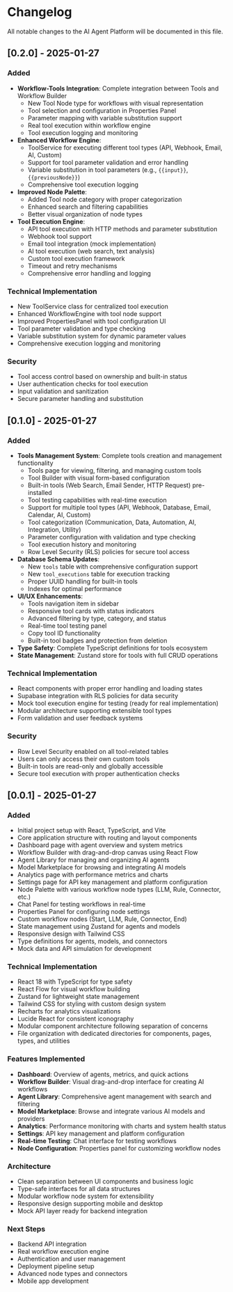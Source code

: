 # Changelog

All notable changes to the AI Agent Platform will be documented in this file.

## [0.2.0] - 2025-01-27

### Added
- **Workflow-Tools Integration**: Complete integration between Tools and Workflow Builder
  - New Tool Node type for workflows with visual representation
  - Tool selection and configuration in Properties Panel
  - Parameter mapping with variable substitution support
  - Real tool execution within workflow engine
  - Tool execution logging and monitoring
- **Enhanced Workflow Engine**:
  - ToolService for executing different tool types (API, Webhook, Email, AI, Custom)
  - Support for tool parameter validation and error handling
  - Variable substitution in tool parameters (e.g., `{{input}}`, `{{previousNode}}`)
  - Comprehensive tool execution logging
- **Improved Node Palette**:
  - Added Tool node category with proper categorization
  - Enhanced search and filtering capabilities
  - Better visual organization of node types
- **Tool Execution Engine**:
  - API tool execution with HTTP methods and parameter substitution
  - Webhook tool support
  - Email tool integration (mock implementation)
  - AI tool execution (web search, text analysis)
  - Custom tool execution framework
  - Timeout and retry mechanisms
  - Comprehensive error handling and logging

### Technical Implementation
- New ToolService class for centralized tool execution
- Enhanced WorkflowEngine with tool node support
- Improved PropertiesPanel with tool configuration UI
- Tool parameter validation and type checking
- Variable substitution system for dynamic parameter values
- Comprehensive execution logging and monitoring

### Security
- Tool access control based on ownership and built-in status
- User authentication checks for tool execution
- Input validation and sanitization
- Secure parameter handling and substitution

## [0.1.0] - 2025-01-27

### Added
- **Tools Management System**: Complete tools creation and management functionality
  - Tools page for viewing, filtering, and managing custom tools
  - Tool Builder with visual form-based configuration
  - Built-in tools (Web Search, Email Sender, HTTP Request) pre-installed
  - Tool testing capabilities with real-time execution
  - Support for multiple tool types (API, Webhook, Database, Email, Calendar, AI, Custom)
  - Tool categorization (Communication, Data, Automation, AI, Integration, Utility)
  - Parameter configuration with validation and type checking
  - Tool execution history and monitoring
  - Row Level Security (RLS) policies for secure tool access
- **Database Schema Updates**: 
  - New `tools` table with comprehensive configuration support
  - New `tool_executions` table for execution tracking
  - Proper UUID handling for built-in tools
  - Indexes for optimal performance
- **UI/UX Enhancements**:
  - Tools navigation item in sidebar
  - Responsive tool cards with status indicators
  - Advanced filtering by type, category, and status
  - Real-time tool testing panel
  - Copy tool ID functionality
  - Built-in tool badges and protection from deletion
- **Type Safety**: Complete TypeScript definitions for tools ecosystem
- **State Management**: Zustand store for tools with full CRUD operations

### Technical Implementation
- React components with proper error handling and loading states
- Supabase integration with RLS policies for data security
- Mock tool execution engine for testing (ready for real implementation)
- Modular architecture supporting extensible tool types
- Form validation and user feedback systems

### Security
- Row Level Security enabled on all tool-related tables
- Users can only access their own custom tools
- Built-in tools are read-only and globally accessible
- Secure tool execution with proper authentication checks

## [0.0.1] - 2025-01-27

### Added
- Initial project setup with React, TypeScript, and Vite
- Core application structure with routing and layout components
- Dashboard page with agent overview and system metrics
- Workflow Builder with drag-and-drop canvas using React Flow
- Agent Library for managing and organizing AI agents
- Model Marketplace for browsing and integrating AI models
- Analytics page with performance metrics and charts
- Settings page for API key management and platform configuration
- Node Palette with various workflow node types (LLM, Rule, Connector, etc.)
- Chat Panel for testing workflows in real-time
- Properties Panel for configuring node settings
- Custom workflow nodes (Start, LLM, Rule, Connector, End)
- State management using Zustand for agents and models
- Responsive design with Tailwind CSS
- Type definitions for agents, models, and connectors
- Mock data and API simulation for development

### Technical Implementation
- React 18 with TypeScript for type safety
- React Flow for visual workflow building
- Zustand for lightweight state management
- Tailwind CSS for styling with custom design system
- Recharts for analytics visualizations
- Lucide React for consistent iconography
- Modular component architecture following separation of concerns
- File organization with dedicated directories for components, pages, types, and utilities

### Features Implemented
- **Dashboard**: Overview of agents, metrics, and quick actions
- **Workflow Builder**: Visual drag-and-drop interface for creating AI workflows
- **Agent Library**: Comprehensive agent management with search and filtering
- **Model Marketplace**: Browse and integrate various AI models and providers
- **Analytics**: Performance monitoring with charts and system health status
- **Settings**: API key management and platform configuration
- **Real-time Testing**: Chat interface for testing workflows
- **Node Configuration**: Properties panel for customizing workflow nodes

### Architecture
- Clean separation between UI components and business logic
- Type-safe interfaces for all data structures
- Modular workflow node system for extensibility
- Responsive design supporting mobile and desktop
- Mock API layer ready for backend integration

### Next Steps
- Backend API integration
- Real workflow execution engine
- Authentication and user management
- Deployment pipeline setup
- Advanced node types and connectors
- Mobile app development